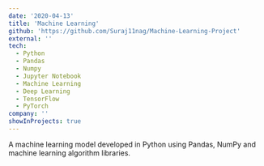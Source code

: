 ```yaml
---
date: '2020-04-13'
title: 'Machine Learning'
github: 'https://github.com/Suraj11nag/Machine-Learning-Project'
external: ''
tech:
  - Python
  - Pandas
  - Numpy
  - Jupyter Notebook
  - Machine Learning
  - Deep Learning
  - TensorFlow
  - PyTorch
company: ''
showInProjects: true
---
```


A machine learning model developed in Python using Pandas, NumPy and machine learning algorithm libraries.